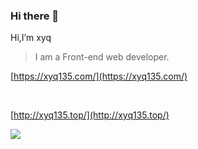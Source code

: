 ### Hi there 👋

<!-- **135xyq/135xyq** is a ✨ _special_ ✨ repository because its `README.md` (this file) appears on your GitHub profile. -->

<!-- Here are some ideas to get you started:

- 🔭 I’m currently working on ...
- 🌱 I’m currently learning ...
- 👯 I’m looking to collaborate on ...
- 🤔 I’m looking for help with ...
- 💬 Ask me about ...
- 📫 How to reach me: ...
- 😄 Pronouns: ...
- ⚡ Fun fact: ...
 -->

Hi,I’m xyq                            
> I am a Front-end web developer.

[https://xyq135.com/](https://xyq135.com/)

<br>

[http://xyq135.top/](http://xyq135.top/)

![](https://github-readme-stats.vercel.app/api?username=135xyq&theme=dark)
